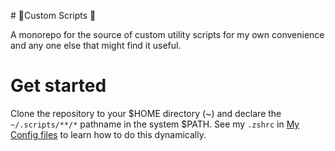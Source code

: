 # 🤖Custom Scripts 🥷

A monorepo for the source of custom utility scripts for my own convenience 
and any one else that might find it useful.

# Get started

Clone the repository to your $HOME directory (~) and declare the `~/.scripts/**/*`
pathname in the system $PATH. See my `.zshrc` in [My Config files](https://github.com/heldrida/my-config-files)
to learn how to do this dynamically.
